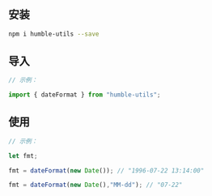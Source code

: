 <!--
 * @Author       : Humility
 * @Date         : 2021-10-25 21:00:26
 * @LastEditTime : 2021-10-26 14:24:59
 * @LastEditors  : Humility
 * @FilePath     : \humble-utils\docs\Setup.md
 * @Description  : 开始
-->

#

## 安装

``` bash
npm i humble-utils --save
```

## 导入

``` javascript
// 示例：

import { dateFormat } from "humble-utils";
```

## 使用

``` javascript
// 示例：

let fmt;

fmt = dateFormat(new Date()); // "1996-07-22 13:14:00"

fmt = dateFormat(new Date(),"MM-dd"); // "07-22"
```
